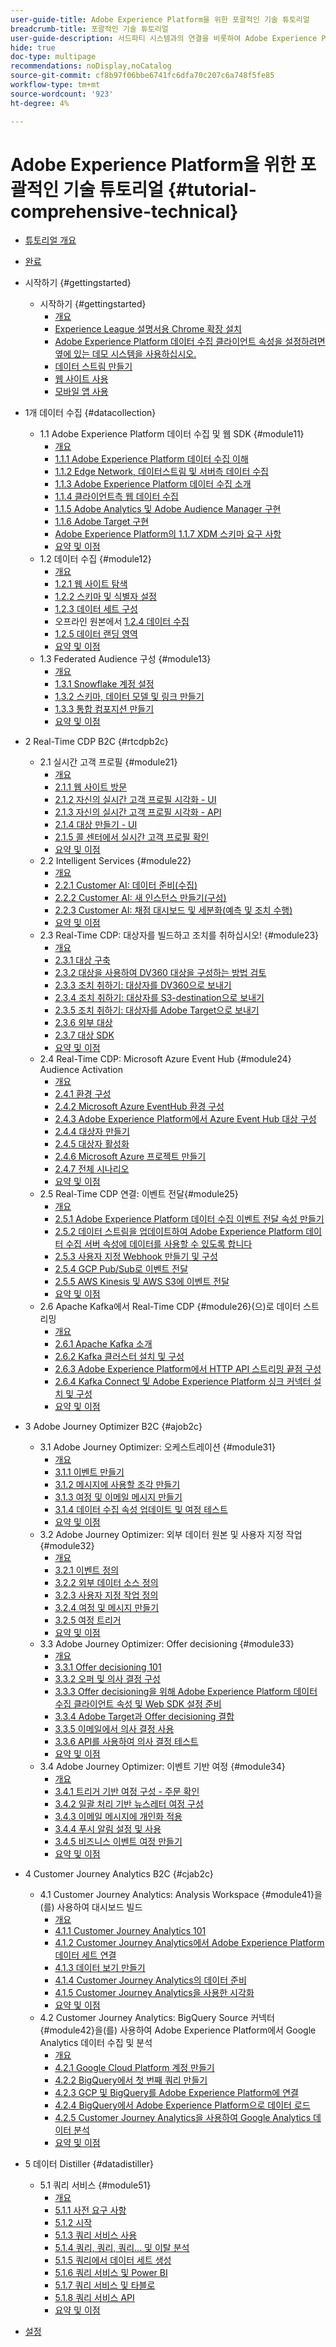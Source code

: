 ```yaml
---
user-guide-title: Adobe Experience Platform을 위한 포괄적인 기술 튜토리얼
breadcrumb-title: 포괄적인 기술 튜토리얼
user-guide-description: 서드파티 시스템과의 연결을 비롯하여 Adobe Experience Platform의 다양한 측면을 다루는 실습 튜토리얼입니다.
hide: true
doc-type: multipage
recommendations: noDisplay,noCatalog
source-git-commit: cf8b97f06bbe6741fc6dfa70c207c6a748f5fe85
workflow-type: tm+mt
source-wordcount: '923'
ht-degree: 4%

---
```



# Adobe Experience Platform을 위한 포괄적인 기술 튜토리얼 {#tutorial-comprehensive-technical}

+ [튜토리얼 개요](/help/tutorial-comprehensive-technical/overview.md)
+ [완료](/help/tutorial-comprehensive-technical/completion.md)

+ 시작하기 {#gettingstarted}
   + 시작하기 {#gettingstarted}
      + [개요](/help/tutorial-comprehensive-technical/modules/gettingstarted/gettingstarted/getting-started.md)
      + [Experience League 설명서용 Chrome 확장 설치](/help/tutorial-comprehensive-technical/modules/gettingstarted/gettingstarted/ex1.md)
      + [Adobe Experience Platform 데이터 수집 클라이언트 속성을 설정하려면 옆에 있는 데모 시스템을 사용하십시오.](/help/tutorial-comprehensive-technical/modules/gettingstarted/gettingstarted/ex2.md)
      + [데이터 스트림 만들기](/help/tutorial-comprehensive-technical/modules/gettingstarted/gettingstarted/ex3.md)
      + [웹 사이트 사용](/help/tutorial-comprehensive-technical/modules/gettingstarted/gettingstarted/ex4.md)
      + [모바일 앱 사용](/help/tutorial-comprehensive-technical/modules/gettingstarted/gettingstarted/ex5.md)

+ 1개 데이터 수집 {#datacollection}
   + 1.1 Adobe Experience Platform 데이터 수집 및 웹 SDK {#module11}
      + [개요](/help/tutorial-comprehensive-technical/modules/datacollection/module1.1/data-ingestion-launch-web-sdk.md)
      + [1.1.1 Adobe Experience Platform 데이터 수집 이해](/help/tutorial-comprehensive-technical/modules/datacollection/module1.1/ex1.md)
      + [1.1.2 Edge Network, 데이터스트림 및 서버측 데이터 수집](/help/tutorial-comprehensive-technical/modules/datacollection/module1.1/ex2.md)
      + [1.1.3 Adobe Experience Platform 데이터 수집 소개](/help/tutorial-comprehensive-technical/modules/datacollection/module1.1/ex3.md)
      + [1.1.4 클라이언트측 웹 데이터 수집](/help/tutorial-comprehensive-technical/modules/datacollection/module1.1/ex4.md)
      + [1.1.5 Adobe Analytics 및 Adobe Audience Manager 구현](/help/tutorial-comprehensive-technical/modules/datacollection/module1.1/ex5.md)
      + [1.1.6 Adobe Target 구현](/help/tutorial-comprehensive-technical/modules/datacollection/module1.1/ex6.md)
      + [Adobe Experience Platform의 1.1.7 XDM 스키마 요구 사항](/help/tutorial-comprehensive-technical/modules/datacollection/module1.1/ex7.md)
      + [요약 및 이점](/help/tutorial-comprehensive-technical/modules/datacollection/module1.1/summary.md)
   + 1.2 데이터 수집 {#module12}
      + [개요](/help/tutorial-comprehensive-technical/modules/datacollection/module1.2/data-ingestion.md)
      + [1.2.1 웹 사이트 탐색](/help/tutorial-comprehensive-technical/modules/datacollection/module1.2/ex1.md)
      + [1.2.2 스키마 및 식별자 설정](/help/tutorial-comprehensive-technical/modules/datacollection/module1.2/ex2.md)
      + [1.2.3 데이터 세트 구성](/help/tutorial-comprehensive-technical/modules/datacollection/module1.2/ex3.md)
      + 오프라인 원본에서 [1.2.4 데이터 수집](/help/tutorial-comprehensive-technical/modules/datacollection/module1.2/ex4.md)
      + [1.2.5 데이터 랜딩 영역](/help/tutorial-comprehensive-technical/modules/datacollection/module1.2/ex5.md)
      + [요약 및 이점](/help/tutorial-comprehensive-technical/modules/datacollection/module1.2/summary.md)
   + 1.3 Federated Audience 구성 {#module13}
      + [개요](/help/tutorial-comprehensive-technical/modules/datacollection/module1.3/fac.md)
      + [1.3.1 Snowflake 계정 설정](/help/tutorial-comprehensive-technical/modules/datacollection/module1.3/ex1.md)
      + [1.3.2 스키마, 데이터 모델 및 링크 만들기](/help/tutorial-comprehensive-technical/modules/datacollection/module1.3/ex2.md)
      + [1.3.3 통합 컴포지션 만들기](/help/tutorial-comprehensive-technical/modules/datacollection/module1.3/ex3.md)
      + [요약 및 이점](/help/tutorial-comprehensive-technical/modules/datacollection/module1.3/summary.md)

+ 2 Real-Time CDP B2C {#rtcdpb2c}
   + 2.1 실시간 고객 프로필 {#module21}
      + [개요](/help/tutorial-comprehensive-technical/modules/rtcdp-b2c/module2.1/real-time-customer-profile.md)
      + [2.1.1 웹 사이트 방문](/help/tutorial-comprehensive-technical/modules/rtcdp-b2c/module2.1/ex1.md)
      + [2.1.2 자신의 실시간 고객 프로필 시각화 - UI](/help/tutorial-comprehensive-technical/modules/rtcdp-b2c/module2.1/ex2.md)
      + [2.1.3 자신의 실시간 고객 프로필 시각화 - API](/help/tutorial-comprehensive-technical/modules/rtcdp-b2c/module2.1/ex3.md)
      + [2.1.4 대상 만들기 - UI](/help/tutorial-comprehensive-technical/modules/rtcdp-b2c/module2.1/ex4.md)
      + [2.1.5 콜 센터에서 실시간 고객 프로필 확인](/help/tutorial-comprehensive-technical/modules/rtcdp-b2c/module2.1/ex5.md)
      + [요약 및 이점](/help/tutorial-comprehensive-technical/modules/rtcdp-b2c/module2.1/summary.md)
   + 2.2 Intelligent Services {#module22}
      + [개요](/help/tutorial-comprehensive-technical/modules/rtcdp-b2c/module2.2/intelligent-services.md)
      + [2.2.1 Customer AI: 데이터 준비(수집)](/help/tutorial-comprehensive-technical/modules/rtcdp-b2c/module2.2/ex1.md)
      + [2.2.2 Customer AI: 새 인스턴스 만들기(구성)](/help/tutorial-comprehensive-technical/modules/rtcdp-b2c/module2.2/ex2.md)
      + [2.2.3 Customer AI: 채점 대시보드 및 세분화(예측 및 조치 수행)](/help/tutorial-comprehensive-technical/modules/rtcdp-b2c/module2.2/ex3.md)
      + [요약 및 이점](/help/tutorial-comprehensive-technical/modules/rtcdp-b2c/module2.2/summary.md)
   + 2.3 Real-Time CDP: 대상자를 빌드하고 조치를 취하십시오! {#module23}
      + [개요](/help/tutorial-comprehensive-technical/modules/rtcdp-b2c/module2.3/real-time-cdp-build-a-segment-take-action.md)
      + [2.3.1 대상 구축](/help/tutorial-comprehensive-technical/modules/rtcdp-b2c/module2.3/ex1.md)
      + [2.3.2 대상을 사용하여 DV360 대상을 구성하는 방법 검토](/help/tutorial-comprehensive-technical/modules/rtcdp-b2c/module2.3/ex2.md)
      + [2.3.3 조치 취하기: 대상자를 DV360으로 보내기](/help/tutorial-comprehensive-technical/modules/rtcdp-b2c/module2.3/ex3.md)
      + [2.3.4 조치 취하기: 대상자를 S3-destination으로 보내기](/help/tutorial-comprehensive-technical/modules/rtcdp-b2c/module2.3/ex4.md)
      + [2.3.5 조치 취하기: 대상자를 Adobe Target으로 보내기](/help/tutorial-comprehensive-technical/modules/rtcdp-b2c/module2.3/ex5.md)
      + [2.3.6 외부 대상](/help/tutorial-comprehensive-technical/modules/rtcdp-b2c/module2.3/ex6.md)
      + [2.3.7 대상 SDK](/help/tutorial-comprehensive-technical/modules/rtcdp-b2c/module2.3/ex7.md)
      + [요약 및 이점](/help/tutorial-comprehensive-technical/modules/rtcdp-b2c/module2.3/summary.md)
   + 2.4 Real-Time CDP: Microsoft Azure Event Hub {#module24} Audience Activation
      + [개요](/help/tutorial-comprehensive-technical/modules/rtcdp-b2c/module2.4/segment-activation-microsoft-azure-eventhub.md)
      + [2.4.1 환경 구성](/help/tutorial-comprehensive-technical/modules/rtcdp-b2c/module2.4/ex1.md)
      + [2.4.2 Microsoft Azure EventHub 환경 구성](/help/tutorial-comprehensive-technical/modules/rtcdp-b2c/module2.4/ex2.md)
      + [2.4.3 Adobe Experience Platform에서 Azure Event Hub 대상 구성](/help/tutorial-comprehensive-technical/modules/rtcdp-b2c/module2.4/ex3.md)
      + [2.4.4 대상자 만들기](/help/tutorial-comprehensive-technical/modules/rtcdp-b2c/module2.4/ex4.md)
      + [2.4.5 대상자 활성화](/help/tutorial-comprehensive-technical/modules/rtcdp-b2c/module2.4/ex5.md)
      + [2.4.6 Microsoft Azure 프로젝트 만들기](/help/tutorial-comprehensive-technical/modules/rtcdp-b2c/module2.4/ex6.md)
      + [2.4.7 전체 시나리오](/help/tutorial-comprehensive-technical/modules/rtcdp-b2c/module2.4/ex7.md)
      + [요약 및 이점](/help/tutorial-comprehensive-technical/modules/rtcdp-b2c/module2.4/summary.md)
   + 2.5 Real-Time CDP 연결: 이벤트 전달{#module25}
      + [개요](/help/tutorial-comprehensive-technical/modules/rtcdp-b2c/module2.5/aep-data-collection-ssf.md)
      + [2.5.1 Adobe Experience Platform 데이터 수집 이벤트 전달 속성 만들기](/help/tutorial-comprehensive-technical/modules/rtcdp-b2c/module2.5/ex1.md)
      + [2.5.2 데이터 스트림을 업데이트하여 Adobe Experience Platform 데이터 수집 서버 속성에 데이터를 사용할 수 있도록 합니다](/help/tutorial-comprehensive-technical/modules/rtcdp-b2c/module2.5/ex2.md)
      + [2.5.3 사용자 지정 Webhook 만들기 및 구성](/help/tutorial-comprehensive-technical/modules/rtcdp-b2c/module2.5/ex3.md)
      + [2.5.4 GCP Pub/Sub로 이벤트 전달](/help/tutorial-comprehensive-technical/modules/rtcdp-b2c/module2.5/ex4.md)
      + [2.5.5 AWS Kinesis 및 AWS S3에 이벤트 전달](/help/tutorial-comprehensive-technical/modules/rtcdp-b2c/module2.5/ex5.md)
      + [요약 및 이점](/help/tutorial-comprehensive-technical/modules/rtcdp-b2c/module2.5/summary.md)
   + 2.6 Apache Kafka에서 Real-Time CDP {#module26}(으)로 데이터 스트리밍
      + [개요](/help/tutorial-comprehensive-technical/modules/rtcdp-b2c/module2.6/aep-apache-kafka.md)
      + [2.6.1 Apache Kafka 소개](/help/tutorial-comprehensive-technical/modules/rtcdp-b2c/module2.6/ex1.md)
      + [2.6.2 Kafka 클러스터 설치 및 구성](/help/tutorial-comprehensive-technical/modules/rtcdp-b2c/module2.6/ex2.md)
      + [2.6.3 Adobe Experience Platform에서 HTTP API 스트리밍 끝점 구성](/help/tutorial-comprehensive-technical/modules/rtcdp-b2c/module2.6/ex3.md)
      + [2.6.4 Kafka Connect 및 Adobe Experience Platform 싱크 커넥터 설치 및 구성](/help/tutorial-comprehensive-technical/modules/rtcdp-b2c/module2.6/ex4.md)
      + [요약 및 이점](/help/tutorial-comprehensive-technical/modules/rtcdp-b2c/module2.6/summary.md)

+ 3 Adobe Journey Optimizer B2C {#ajob2c}
   + 3.1 Adobe Journey Optimizer: 오케스트레이션 {#module31}
      + [개요](/help/tutorial-comprehensive-technical/modules/ajo-b2c/module3.1/journey-orchestration-create-account.md)
      + [3.1.1 이벤트 만들기](/help/tutorial-comprehensive-technical/modules/ajo-b2c/module3.1/ex1.md)
      + [3.1.2 메시지에 사용할 조각 만들기](/help/tutorial-comprehensive-technical/modules/ajo-b2c/module3.1/ex2.md)
      + [3.1.3 여정 및 이메일 메시지 만들기](/help/tutorial-comprehensive-technical/modules/ajo-b2c/module3.1/ex3.md)
      + [3.1.4 데이터 수집 속성 업데이트 및 여정 테스트](/help/tutorial-comprehensive-technical/modules/ajo-b2c/module3.1/ex4.md)
      + [요약 및 이점](/help/tutorial-comprehensive-technical/modules/ajo-b2c/module3.1/summary.md)
   + 3.2 Adobe Journey Optimizer: 외부 데이터 원본 및 사용자 지정 작업 {#module32}
      + [개요](/help/tutorial-comprehensive-technical/modules/ajo-b2c/module3.2/journey-orchestration-external-weather-api-sms.md)
      + [3.2.1 이벤트 정의](/help/tutorial-comprehensive-technical/modules/ajo-b2c/module3.2/ex1.md)
      + [3.2.2 외부 데이터 소스 정의](/help/tutorial-comprehensive-technical/modules/ajo-b2c/module3.2/ex2.md)
      + [3.2.3 사용자 지정 작업 정의](/help/tutorial-comprehensive-technical/modules/ajo-b2c/module3.2/ex3.md)
      + [3.2.4 여정 및 메시지 만들기](/help/tutorial-comprehensive-technical/modules/ajo-b2c/module3.2/ex4.md)
      + [3.2.5 여정 트리거](/help/tutorial-comprehensive-technical/modules/ajo-b2c/module3.2/ex5.md)
      + [요약 및 이점](/help/tutorial-comprehensive-technical/modules/ajo-b2c/module3.2/summary.md)
   + 3.3 Adobe Journey Optimizer: Offer decisioning {#module33}
      + [개요](/help/tutorial-comprehensive-technical/modules/ajo-b2c/module3.3/offer-decisioning.md)
      + [3.3.1 Offer decisioning 101](/help/tutorial-comprehensive-technical/modules/ajo-b2c/module3.3/ex1.md)
      + [3.3.2 오퍼 및 의사 결정 구성](/help/tutorial-comprehensive-technical/modules/ajo-b2c/module3.3/ex2.md)
      + [3.3.3 Offer decisioning을 위해 Adobe Experience Platform 데이터 수집 클라이언트 속성 및 Web SDK 설정 준비](/help/tutorial-comprehensive-technical/modules/ajo-b2c/module3.3/ex3.md)
      + [3.3.4 Adobe Target과 Offer decisioning 결합](/help/tutorial-comprehensive-technical/modules/ajo-b2c/module3.3/ex4.md)
      + [3.3.5 이메일에서 의사 결정 사용](/help/tutorial-comprehensive-technical/modules/ajo-b2c/module3.3/ex5.md)
      + [3.3.6 API를 사용하여 의사 결정 테스트](/help/tutorial-comprehensive-technical/modules/ajo-b2c/module3.3/ex6.md)
      + [요약 및 이점](/help/tutorial-comprehensive-technical/modules/ajo-b2c/module3.3/summary.md)
   + 3.4 Adobe Journey Optimizer: 이벤트 기반 여정 {#module34}
      + [개요](/help/tutorial-comprehensive-technical/modules/ajo-b2c/module3.4/journeyoptimizer.md)
      + [3.4.1 트리거 기반 여정 구성 - 주문 확인](/help/tutorial-comprehensive-technical/modules/ajo-b2c/module3.4/ex1.md)
      + [3.4.2 일괄 처리 기반 뉴스레터 여정 구성](/help/tutorial-comprehensive-technical/modules/ajo-b2c/module3.4/ex2.md)
      + [3.4.3 이메일 메시지에 개인화 적용](/help/tutorial-comprehensive-technical/modules/ajo-b2c/module3.4/ex3.md)
      + [3.4.4 푸시 알림 설정 및 사용](/help/tutorial-comprehensive-technical/modules/ajo-b2c/module3.4/ex4.md)
      + [3.4.5 비즈니스 이벤트 여정 만들기](/help/tutorial-comprehensive-technical/modules/ajo-b2c/module3.4/ex5.md)
      + [요약 및 이점](/help/tutorial-comprehensive-technical/modules/ajo-b2c/module3.4/summary.md)

+ 4 Customer Journey Analytics B2C {#cjab2c}
   + 4.1 Customer Journey Analytics: Analysis Workspace {#module41}을(를) 사용하여 대시보드 빌드
      + [개요](/help/tutorial-comprehensive-technical/modules/cja-b2c/module4.1/customer-journey-analytics-build-a-dashboard.md)
      + [4.1.1 Customer Journey Analytics 101](/help/tutorial-comprehensive-technical/modules/cja-b2c/module4.1/ex1.md)
      + [4.1.2 Customer Journey Analytics에서 Adobe Experience Platform 데이터 세트 연결](/help/tutorial-comprehensive-technical/modules/cja-b2c/module4.1/ex2.md)
      + [4.1.3 데이터 보기 만들기](/help/tutorial-comprehensive-technical/modules/cja-b2c/module4.1/ex3.md)
      + [4.1.4 Customer Journey Analytics의 데이터 준비](/help/tutorial-comprehensive-technical/modules/cja-b2c/module4.1/ex4.md)
      + [4.1.5 Customer Journey Analytics을 사용한 시각화](/help/tutorial-comprehensive-technical/modules/cja-b2c/module4.1/ex5.md)
      + [요약 및 이점](/help/tutorial-comprehensive-technical/modules/cja-b2c/module4.1/summary.md)
   + 4.2 Customer Journey Analytics: BigQuery Source 커넥터 {#module42}을(를) 사용하여 Adobe Experience Platform에서 Google Analytics 데이터 수집 및 분석
      + [개요](/help/tutorial-comprehensive-technical/modules/cja-b2c/module4.2/customer-journey-analytics-bigquery-gcp.md)
      + [4.2.1 Google Cloud Platform 계정 만들기](/help/tutorial-comprehensive-technical/modules/cja-b2c/module4.2/ex1.md)
      + [4.2.2 BigQuery에서 첫 번째 쿼리 만들기](/help/tutorial-comprehensive-technical/modules/cja-b2c/module4.2/ex2.md)
      + [4.2.3 GCP 및 BigQuery를 Adobe Experience Platform에 연결](/help/tutorial-comprehensive-technical/modules/cja-b2c/module4.2/ex3.md)
      + [4.2.4 BigQuery에서 Adobe Experience Platform으로 데이터 로드](/help/tutorial-comprehensive-technical/modules/cja-b2c/module4.2/ex4.md)
      + [4.2.5 Customer Journey Analytics을 사용하여 Google Analytics 데이터 분석](/help/tutorial-comprehensive-technical/modules/cja-b2c/module4.2/ex5.md)
      + [요약 및 이점](/help/tutorial-comprehensive-technical/modules/cja-b2c/module4.2/summary.md)

+ 5 데이터 Distiller {#datadistiller}
   + 5.1 쿼리 서비스 {#module51}
      + [개요](/help/tutorial-comprehensive-technical/modules/datadistiller/module5.1/query-service.md)
      + [5.1.1 사전 요구 사항](/help/tutorial-comprehensive-technical/modules/datadistiller/module5.1/ex1.md)
      + [5.1.2 시작](/help/tutorial-comprehensive-technical/modules/datadistiller/module5.1/ex2.md)
      + [5.1.3 쿼리 서비스 사용](/help/tutorial-comprehensive-technical/modules/datadistiller/module5.1/ex3.md)
      + [5.1.4 쿼리, 쿼리, 쿼리... 및 이탈 분석](/help/tutorial-comprehensive-technical/modules/datadistiller/module5.1/ex4.md)
      + [5.1.5 쿼리에서 데이터 세트 생성](/help/tutorial-comprehensive-technical/modules/datadistiller/module5.1/ex5.md)
      + [5.1.6 쿼리 서비스 및 Power BI](/help/tutorial-comprehensive-technical/modules/datadistiller/module5.1/ex6.md)
      + [5.1.7 쿼리 서비스 및 타블로](/help/tutorial-comprehensive-technical/modules/datadistiller/module5.1/ex7.md)
      + [5.1.8 쿼리 서비스 API](/help/tutorial-comprehensive-technical/modules/datadistiller/module5.1/ex8.md)
      + [요약 및 이점](/help/tutorial-comprehensive-technical/modules/datadistiller/module5.1/summary.md)

+ [설정](/help/tutorial-comprehensive-technical/setup.md)


